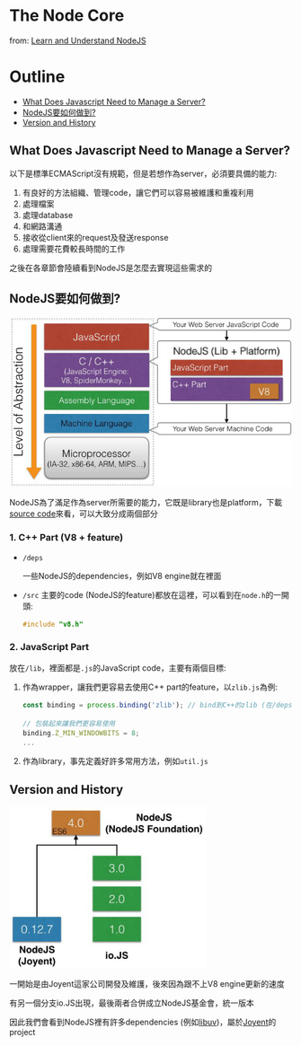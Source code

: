 # The Node Core
from: [Learn and Understand NodeJS](https://www.udemy.com/understand-nodejs/learn/v4/overview)

# Outline
* [What Does Javascript Need to Manage a Server?](#server)
* [NodeJS要如何做到?](#nodejs)
* [Version and History](#version)

## <a name="server"></a>What Does Javascript Need to Manage a Server?
以下是標準ECMAScript沒有規範，但是若想作為server，必須要具備的能力:

1. 有良好的方法組織、管理code，讓它們可以容易被維護和重複利用
2. 處理檔案
3. 處理database
4. 和網路溝通
5. 接收從client來的request及發送response
6. 處理需要花費較長時間的工作

之後在各章節會陸續看到NodeJS是怎麼去實現這些需求的

## <a name="nodejs"></a>NodeJS要如何做到?
<img src="./res/NodeJS.jpeg" width="650">

NodeJS為了滿足作為server所需要的能力，它既是library也是platform，下載[source code](https://github.com/nodejs/node)來看，可以大致分成兩個部分

### 1. C++ Part (V8 + feature)
* `/deps`

    一些NodeJS的dependencies，例如V8 engine就在裡面

* `/src`
    主要的code (NodeJS的feature)都放在這裡，可以看到在`node.h`的一開頭:

    ```c++
    #include "v8.h"
    ```

### 2. JavaScript Part
放在`/lib`，裡面都是`.js`的JavaScript code，主要有兩個目標:

1. 作為wrapper，讓我們更容易去使用C++ part的feature，以`zlib.js`為例:

    ```javascript
    const binding = process.binding('zlib'); // bind到C++的zlib (在/deps中)
    
    // 包裝起來讓我們更容易使用
    binding.Z_MIN_WINDOWBITS = 8;
    ...
    ```
    
2. 作為library，事先定義好許多常用方法，例如`util.js`

## <a name="version"></a>Version and History
<img src="./res/History.jpeg" width="350">

一開始是由Joyent這家公司開發及維護，後來因為跟不上V8 engine更新的速度

有另一個分支io.JS出現，最後兩者合併成立NodeJS基金會，統一版本

因此我們會看到NodeJS裡有許多dependencies (例如[libuv](https://github.com/joyent/libuv))，屬於[Joyent](https://github.com/joyent)的project

